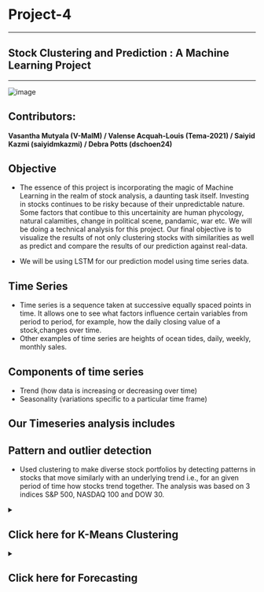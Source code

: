 # Project-4
____________________________________________________
## Stock Clustering and Prediction : A Machine Learning Project

____________________________________________________

![image](https://user-images.githubusercontent.com/82990618/138196855-1c949e12-f55c-4c5c-a93a-8bcd0e69da67.png)

## Contributors: 
**Vasantha Mutyala (V-MalM) / Valense Acquah-Louis (Tema-2021) / Saiyid Kazmi (saiyidmkazmi)  / Debra Potts (dschoen24)**

## Objective
* The essence of this project is incorporating the magic of Machine Learning in the realm of stock analysis, a daunting task itself. Investing in stocks continues to be risky because of their unpredictable nature. Some factors that contibue to this uncertainity are human phycology, natural calamities, change in political scene, pandamic, war etc.
We will be doing a technical analysis for this project.
Our final objective is to visualize the results of not only clustering stocks with similarities as well as predict and compare the results of our prediction against real-data. 

* We will be using LSTM for our prediction model using time series data.

## Time Series

* Time series is a sequence taken at successive equally spaced points in time. It allows one to see what factors influence certain variables from period to period, for example, how the daily closing value of a stock,changes over time.
* Other examples of time series are heights of ocean tides, daily, weekly, monthly sales. 

## Components of time series
* Trend (how data is increasing or decreasing over time) 
* Seasonality (variations specific to a particular time frame)

## Our Timeseries analysis includes 

## Pattern and outlier detection 
* Used clustering to make diverse stock portfolios by detecting patterns in stocks that move similarly with an underlying trend i.e., for an given period of time how stocks trend together. The analysis was based on 3 indices S&P 500, NASDAQ 100 and DOW 30.

<details>
<summary><strong><h2>Click here for K-Means Clustering</h2></strong></summary>
Clustering is an Unsupervised Machine Learning process that splits a dataset or observations into groups that are like each other.
The clustering was performed on the datasets using K-Means and PCA on 3 different calculated features.
* Movement
* Percent Change
* Volatility

K-Means is an SkLearn/ SciKit-Learn model. This model aims to group several observations / datasets into clusters (K-Clusters) where each observation within the cluster shares similarities like
* Mean
* Variance
* Patterns etc.
K-Means identifies the number of centroids in the dataset then assigns the nearest cluster where the centroids remain as small as possible.

<!-- ![Elbow curve 2021-10-30 183509](https://user-images.githubusercontent.com/82990618/139561275-70072bc9-a4d7-4903-8d27-c714cd93df98.png) -->

### Movement

Movement is a measure of identifying the trend direction of a stock. It is measured by determining the average changes in open and close price of the stock to help determine if the stock is going in an uptrend (rising movement) or downtrend (declining movement). 

Using Movement as a feature, clustering was performed on the three stock indices resulting in charts displayed here. 
![movement 2021-10-30 184612](https://user-images.githubusercontent.com/82990618/139561359-90885015-fd48-4e9c-a0ee-6246f1de85e5.png)

From the image of the various indices S&P500 and NASDAQ100 can be grouped into 5 clusters to represent the various stocks that are moving in the same direction whereas DOW30 has 3 clusters.

### Percentage Change And Volatility
Percent change measures the difference of closing price from the beginning of a time period to the end of a time period.  
Volatility is the reflection of the degree to which price moves. Volatility was calculated using Standard Deviation.


**Visualization**  
Within Tableau,two separate Treemap charts were created for each of the indices - S&P 500, Nasdaq 100 and Dow 30.
The first Treemap chart is based on Market Movement (the change in share prices based on supply & demand) which we categorized by color diversity for each cluster within the index. 
The second Treemap chart is based on percent change (returns) and volatility which we also categorized by color diversity for each cluster within the index.  
![homepage 2021-10-30 175633](Images/Nasdaq100Tab.png)


### Outliers 
Outliers for our project were stocks that differ from all the other stocks so are detached from the other stocks.
looking at the percent change and volatility Treemaps for S&P500, it was observed that the data was skewed. The treemap on the right is representing the data after being reclustered.
![homepage 2021-10-30 175633](Images/outliers.png)

Does the skewed data can affect the clustering? What steps can be taken to separate the outliers and get better clusters without compromising our Data.

The original scatter plot (S&P500) of the data as it has the outliers we do not get a clear or distinct visualization of our clusters due to the outliers. So steps were taken to separate the clusters. 

Using quartiles, the upper and lower bounds of the returns and volatilities of the dataset.
The records above and below the upper and lower bounds were removed to obtain a new dataset. This dataset was then scaled and clustered using KMeans and an elbow curve was plotted.

A scatter plot of the dataset with no outliers was plotted and clear clusters can be seen.

![homepage 2021-10-30 175633](static/Images/SNPClusters.png)
![homepage 2021-10-30 175633](static/Images/SNPClusters_NO.png)
![homepage 2021-10-30 175633](static/Images/SNPClusters_O.png)

</details>

<details>
<summary><strong><h2>Click here for Forecasting</h2></strong></summary>
We built a LSTM model to predict next day closing price for a given stock.

## Why LSTM?
Traditionally, models like ARIMA (AutoRegressive Integrated Moving Average) has been used for time series analysis. ARIMA requires data to be stationary by removing trend and seasonality. LSTM, on the other hand, can work with non-stationary data and hence, its was our choice.

## Source of Data  

* We sourced our data from Yahoo Finance’s realtime stock price dataset using Pandas Datareader, a Python package that allows us to create a pandas DataFrame object by using various data sources from the internet. It is popularly used for working with realtime stock price datasets.
Our model is built on using 5 years of data.

* Used 120 days moving window. That means , the model takes in 120 days of close prices and predicts the closing price for 121st day.

**Moving window explained:**  
In our project, the first data point is the first 120 days of data.
The second data point is the first 121 days of data but not including the first.
The third data point is the first 122 days of data but not including the first and second. And this pattern continues for all the dates of the given period (5+ years).

**Data prep**  

Reads real-time data from Yahoo Finance and read it into a Dataframe using Pandas Datareader.

``` python
#Get the stock
ticker = 'SBUX'
stock ="Starbucks Corporation"

# n days, here we will use n  days historical data to predict next day closing
ts_points = 120

today = datetime.today()

# 5 years of stock data to be retrived
start_date = (today - timedelta(days=5*365) ).strftime('%Y-%m-%d')

end_date = (today - timedelta(days=62) ).strftime('%Y-%m-%d')

stock_df = pdr.DataReader(ticker, data_source="yahoo", start=start_date, end=end_date)
```


``` python
# Checked for nulls and sort data on Date(index) just to be sure it is in ascending order.
# Date is an index but to be sure , let's sort
stock_df = stock_df.sort_index(ascending=True)

# check for nulls
stock_df.isna().sum()
```

``` python
# Close price has been used for our analysis. 
# Isolated ‘Close’ Price from dataset and converted into an array.
# DF with only close
TSdata_df = stock_df.filter(['Close'])
TSdata_arr = TSdata_df.values # this creates an array of Close Price
```

**Scale the data and split**  
``` python
# Scale the Data
scaler = MinMaxScaler(feature_range =(0,1))
scaled_data = scaler.fit_transform(TSdata_arr)
# split
training_data_len = math.ceil(len(TSdata_arr) * 0.75)
training_data_len
# Created scaled training dataset
train_data = scaled_data[0:training_data_len]

```


**Build X_train, y_train following moving window method** 
``` python
X_train = []
y_train = []

for i in range(ts_points, len(train_data)):
    X_train.append(train_data[i-ts_points:i,0])
    y_train.append(train_data[i,0])
```     
#### convert X_train and y_train to numpy arrays for LSTM
#### LSTM network expects a 3D input (No_of_Samples, number of time steps, and number of features) no_of_features = 1 (Close)

``` python
X_train = np.reshape(X_train, (X_train.shape[0], X_train.shape[1], 1))
```

**Build LSTM Model**  
We built an LSTM with 2 layers, each with 50 nodes, a dropout layer, 1 dense layer and one output layer with one unit.
``` python
model = tf.keras.models.Sequential()
model.add(tf.keras.layers.LSTM(50, return_sequences=True, input_shape=(X_train.shape[1],1)))
model.add(tf.keras.layers.LSTM(50, return_sequences=False))
model.add(tf.keras.layers.Dropout(0.2))
model.add(tf.keras.layers.Dense(25))
model.add(tf.keras.layers.Dense(1))
```

Used 'adam' as optimizer, 'mean_squared_error' as loss function 
Trained our Model
``` python
model.compile(optimizer='adam', loss='mean_squared_error')
model.fit(X_train, y_train, batch_size=64 ,epochs=30)
```

After testing accuracy, we saved our model. 
``` python
model.save('Saved_Models/Model_'+ticker+'.h5')
```

Then we built our test data set .
``` python
# test_data = scaled_data[training_data_len:]

# Bring in the last  (120 values) from training set so when X_test is used to predict , predictions have same shape as Y_test
# The for loop starts with 'ts_points' that means the resultant array will have 120 less rows
test_data = scaled_data[training_data_len-ts_points:]
X_test = []
y_test = TSdata_arr[training_data_len:]
for i in range(ts_points, len(test_data)):
    X_test.append(test_data[i-ts_points:i,0])
# convert the data to a numpy array to use it in LSTM MODEL
X_test = np.array(X_test)
X_test = np.reshape(X_test, (X_test.shape[0],  X_test.shape[1], 1))    
```

Predicted price for X_test.
Calculated root mean square error for both training and test data.
Used scaler.inverse_transform to transform predictions .
Compared predited close price with actual close price.
Plotted training, test and actual data.
Below is a quick demonstration of how our model has predicted.

![homepage 2021-10-30 175633](static/Images/PRED.png)
</details>